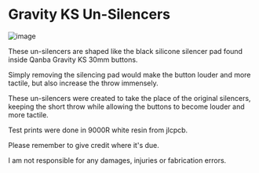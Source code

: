 # Gravity KS Un-Silencers

![image](https://github.com/BolSadguy/Gravity-KS-Un-Silencers/assets/131397163/75b675c5-c50c-45b7-981a-662765921032)

These un-silencers are shaped like the black silicone silencer pad found inside Qanba Gravity KS 30mm buttons.

Simply removing the silencing pad would make the button louder and more tactile, but also increase the throw immensely.

These un-silencers were created to take the place of the original silencers, keeping the short throw while allowing the buttons to become louder and more tactile.

Test prints were done in 9000R white resin from jlcpcb.

Please remember to give credit where it's due.

I am not responsible for any damages, injuries or fabrication errors.
